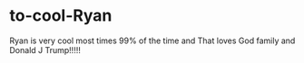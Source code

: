 # to-cool-Ryan
Ryan is very cool most times 99% of the time and   That loves God family and Donald J Trump!!!!!
